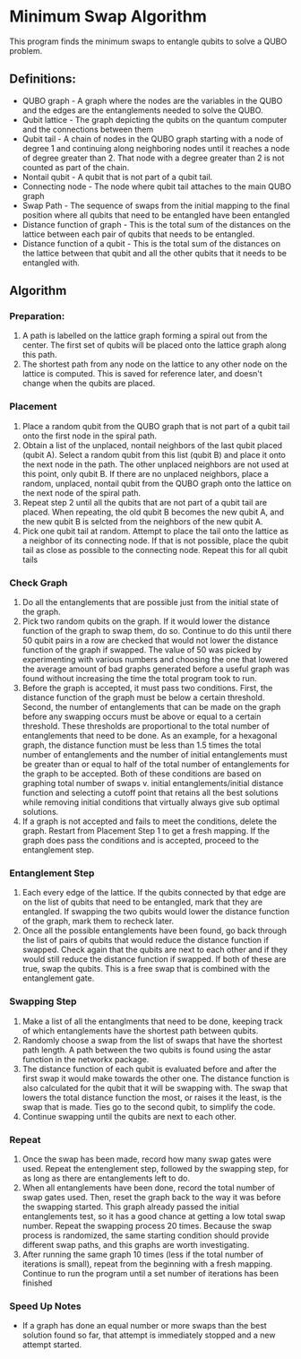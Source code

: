 # Minimum Swap Algorithm

This program finds the minimum swaps to entangle qubits to solve a QUBO problem.

## Definitions: 
* QUBO graph - A graph where the nodes are the variables in the QUBO and the edges are the entanglements needed to solve the QUBO.
* Qubit lattice - The graph depicting the qubits on the quantum computer and the connections between them
* Qubit tail - A chain of nodes in the QUBO graph starting with a node of degree 1 and continuing along neighboring nodes until it reaches a node of degree greater than 2. That node with a degree greater than 2 is not counted as part of the chain.
* Nontail qubit - A qubit that is not part of a qubit tail.
* Connecting node - The node where qubit tail attaches to the main QUBO graph
* Swap Path - The sequence of swaps from the initial mapping to the final position where all qubits that need to be entangled have been entangled
* Distance function of graph - This is the total sum of the distances on the lattice between each pair of qubits that needs to be entangled.
* Distance function of a qubit - This is the total sum of the distances on the lattice between that qubit and all the other qubits that it needs to be entangled with.

## Algorithm

### Preparation:
1. A path is labelled on the lattice graph forming a spiral out from the center. The first set of qubits will be placed onto the lattice graph along this path.
2. The shortest path from any node on the lattice to any other node on the lattice is computed. This is saved for reference later, and doesn't change when the qubits are placed.

### Placement
1. Place a random qubit from the QUBO graph that is not part of a qubit tail onto the first node in the spiral path.
2. Obtain a list of the unplaced, nontail neighbors of the last qubit placed (qubit A). Select a random qubit from this list (qubit B) and place it onto the next node in the path. The other unplaced neighbors are not used at this point, only qubit B. If there are no unplaced neighbors, place a random, unplaced, nontail qubit from the QUBO graph onto the lattice on the next node of the spiral path.
3. Repeat step 2 until all the qubits that are not part of a qubit tail are placed. When repeating, the old qubit B becomes the new qubit A, and the new qubit B is selcted from the neighbors of the new qubit A.
4. Pick one qubit tail at random. Attempt to place the tail onto the lattice as a neighbor of its connecting node. If that is not possible, place the qubit tail as close as possible to the connecting node. Repeat this for all qubit tails

### Check Graph
1. Do all the entanglements that are possible just from the initial state of the graph.
2. Pick two random qubits on the graph. If it would lower the distance function of the graph to swap them, do so. Continue to do this until there 50 qubit pairs in a row are checked that would not lower the distance function of the graph if swapped. The value of 50 was picked by experimenting with various numbers and choosing the one that lowered the average amount of bad graphs generated before a useful graph was found without increasing the time the total program took to run.
3. Before the graph is accepted, it must pass two conditions. First, the distance function of the graph must be below a certain threshold. Second, the number of entanglements that can be made on the graph before any swapping occurs must be above or equal to a certain threshold. These thresholds are proportional to the total number of entanglements that need to be done. As an example, for a hexagonal graph, the distance function must be less than 1.5 times the total number of entanglements and the number of initial entanglements must be greater than or equal to half of the total number of entanglements for the graph to be accepted. Both of these conditions are based on graphing total number of swaps v. initial entanglements/initial distance function and selecting a cutoff point that retains all the best solutions while removing initial conditions that virtually always give sub optimal solutions.
4. If a graph is not accepted and fails to meet the conditions, delete the graph. Restart from Placement Step 1 to get a fresh mapping. If the graph does pass the conditions and is accepted, proceed to the entanglement step.

### Entanglement Step
1. Each every edge of the lattice. If the qubits connected by that edge are on the list of qubits that need to be entangled, mark that they are entangled. If swapping the two qubits would lower the distance function of the graph, mark them to recheck later.
2. Once all the possible entanglements have been found, go back through the list of pairs of qubits that would reduce the distance function if swapped. Check again that the qubits are next to each other and if they would still reduce the distance function if swapped. If both of these are true, swap the qubits. This is a free swap that is combined with the entanglement gate.

### Swapping Step
1. Make a list of all the entanglments that need to be done, keeping track of which entanglements have the shortest path between qubits.
2. Randomly choose a swap from the list of swaps that have the shortest path length. A path between the two qubits is found using the astar function in the networkx package.
3. The distance function of each qubit is evaluated before and after the first swap it would make towards the other one. The distance function is also calculated for the qubit that it will be swapping with. The swap that lowers the total distance function the most, or raises it the least, is the swap that is made. Ties go to the second qubit, to simplify the code.
4. Continue swapping until the qubits are next to each other.

### Repeat
 1. Once the swap has been made, record how many swap gates were used. Repeat the entenglement step, followed by the swapping step, for as long as there are entanglements left to do.
 2. When all entanglements have been done, record the total number of swap gates used. Then, reset the graph back to the way it was before the swapping started. This graph already passed the initial entanglements test, so it has a good chance at getting a low total swap number. Repeat the swapping process 20 times. Because the swap process is randomized, the same starting condition should provide different swap paths, and this graphs are worth investigating.
 3. After running the same graph 10 times (less if the total number of iterations is small), repeat from the beginning with a fresh mapping. Continue to run the program until a set number of iterations has been finished

### Speed Up Notes
* If a graph has done an equal number or more swaps than the best solution found so far, that attempt is immediately stopped and a new attempt started.






